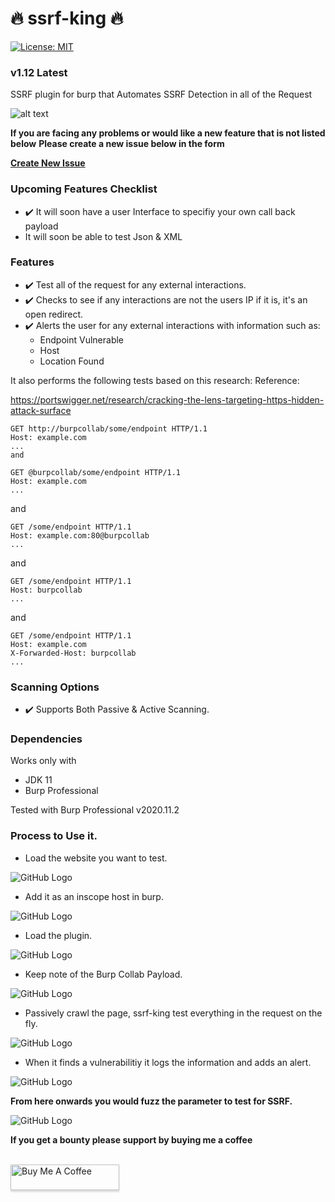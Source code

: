 # 🔥 ssrf-king 🔥
[![License: MIT](https://img.shields.io/badge/License-MIT-yellow.svg)](https://opensource.org/licenses/MIT)
### v1.12 Latest
SSRF plugin for burp that Automates SSRF Detection in all of the Request

![alt text](https://image.flaticon.com/icons/png/128/1320/1320457.png)


**If you are facing any problems or would like a new feature that is not listed below**
**Please create a new issue below in the form**

**[Create New Issue](https://github.com/ethicalhackingplayground/ssrf-king/issues/new)**

### Upcoming Features Checklist
* ✔️ It will soon have a user Interface to specifiy your own call back payload 
* It will soon be able to test Json & XML

### Features

* ✔️ Test all of the request for any external interactions.
* ✔️ Checks to see if any interactions are not the users IP if it is, it's an open redirect.
* ✔️ Alerts the user for any external interactions with information such as:
  - Endpoint Vulnerable
  - Host
  - Location Found
  
It also performs the following tests based on this research:
Reference:

https://portswigger.net/research/cracking-the-lens-targeting-https-hidden-attack-surface

```http
GET http://burpcollab/some/endpoint HTTP/1.1
Host: example.com
...
and
```
```http
GET @burpcollab/some/endpoint HTTP/1.1
Host: example.com
...
```
and
```http
GET /some/endpoint HTTP/1.1
Host: example.com:80@burpcollab
...
```
and
```http
GET /some/endpoint HTTP/1.1
Host: burpcollab
...
```
and
```http
GET /some/endpoint HTTP/1.1
Host: example.com
X-Forwarded-Host: burpcollab
...
```

### Scanning Options

* ✔️ Supports Both Passive & Active Scanning.

### Dependencies

Works only with
* JDK 11
* Burp Professional

Tested with Burp Professional v2020.11.2

### Process to Use it.

* Load the website you want to test.

![GitHub Logo](ss-1.PNG)

* Add it as an inscope host in burp.

![GitHub Logo](ss-2.PNG)

* Load the plugin.

![GitHub Logo](ss-3.PNG)

* Keep note of the Burp Collab Payload.

![GitHub Logo](ss-4.PNG)

* Passively crawl the page, ssrf-king test everything in the request on the fly.

![GitHub Logo](ssf-5.PNG)

* When it finds a vulnerabilitiy it logs the information and adds an alert.

![GitHub Logo](ssrf-6.PNG)


**From here onwards you would fuzz the parameter to test for SSRF.**

![GitHub Logo](ssrf-7.PNG)



**If you get a bounty please support by buying me a coffee**

<br>
<a href="https://www.buymeacoffee.com/krypt0mux" target="_blank"><img src="https://www.buymeacoffee.com/assets/img/custom_images/orange_img.png" alt="Buy Me A Coffee" style="height: 41px !important;width: 174px !important;box-shadow: 0px 3px 2px 0px rgba(190, 190, 190, 0.5) !important;-webkit-box-shadow: 0px 3px 2px 0px rgba(190, 190, 190, 0.5) !important;" ></a>
